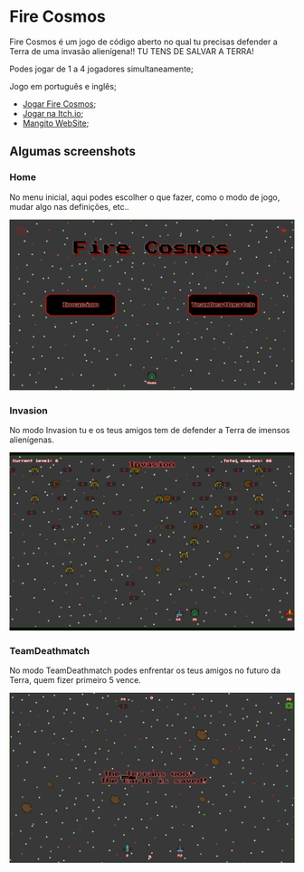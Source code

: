 # Fire Cosmos

Fire Cosmos é um jogo de código aberto no qual tu precisas defender a Terra de uma invasão alienígena!! TU TENS DE SALVAR A TERRA!

Podes jogar de 1 a 4 jogadores simultaneamente;

Jogo em português e inglês;


- [Jogar Fire Cosmos](https://mangito.github.io/FireCosmos/);
- [Jogar na Itch.io](https://mangito.itch.io/fire-cosmos);
- [Mangito WebSite](https://mangito.github.io/);


## Algumas screenshots

### Home

No menu inicial, aqui podes escolher o que fazer, como o modo de jogo, mudar algo nas definições, etc..

![Home](./Images/Home.png "Home")

### Invasion

No modo Invasion tu e os teus amigos tem de defender a Terra de imensos alienígenas.

![Invasion](./Images/Invasion.png "Invasion")

### TeamDeathmatch

No modo TeamDeathmatch podes enfrentar os teus amigos no futuro da Terra, quem fizer primeiro 5 vence.

![TeamDeathmatch](./Images/TeamDeathmatch.png "TeamDeathmatch")
